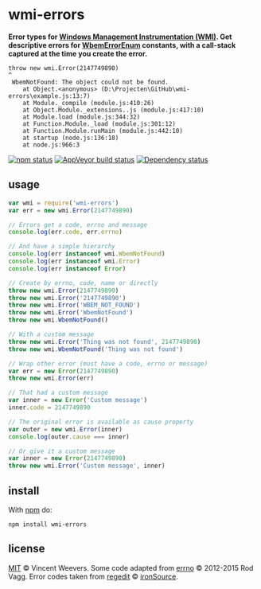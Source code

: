 # wmi-errors

**Error types for [Windows Management Instrumentation (WMI)](https://msdn.microsoft.com/en-us/library/windows/desktop/aa384642(v=vs.85).aspx). Get descriptive errors for [WbemErrorEnum](https://msdn.microsoft.com/en-us/library/windows/desktop/aa393978(v=vs.85).aspx) constants, with a call-stack captured at the time you create the error.**

```
throw new wmi.Error(2147749890)
^
 WbemNotFound: The object could not be found.
    at Object.<anonymous> (D:\Projecten\GitHub\wmi-errors\example.js:13:7)
    at Module._compile (module.js:410:26)
    at Object.Module._extensions..js (module.js:417:10)
    at Module.load (module.js:344:32)
    at Function.Module._load (module.js:301:12)
    at Function.Module.runMain (module.js:442:10)
    at startup (node.js:136:18)
    at node.js:966:3
```

[![npm status](http://img.shields.io/npm/v/wmi-errors.svg?style=flat-square)](https://www.npmjs.org/package/wmi-errors) [![AppVeyor build status](https://img.shields.io/appveyor/ci/vweevers/wmi-errors.svg?style=flat-square&label=appveyor)](https://ci.appveyor.com/project/vweevers/wmi-errors) [![Dependency status](https://img.shields.io/david/vweevers/wmi-errors.svg?style=flat-square)](https://david-dm.org/vweevers/wmi-errors)

## usage

```js
var wmi = require('wmi-errors')
var err = new wmi.Error(2147749890)

// Errors get a code, errno and message
console.log(err.code, err.errno)

// And have a simple hierarchy
console.log(err instanceof wmi.WbemNotFound)
console.log(err instanceof wmi.Error)
console.log(err instanceof Error)

// Create by errno, code, name or directly
throw new wmi.Error(2147749890)
throw new wmi.Error('2147749890')
throw new wmi.Error('WBEM_NOT_FOUND')
throw new wmi.Error('WbemNotFound')
throw new wmi.WbemNotFound()

// With a custom message
throw new wmi.Error('Thing was not found', 2147749890)
throw new wmi.WbemNotFound('Thing was not found')

// Wrap other error (must have a code, errno or message)
var err = new Error(2147749890)
throw new wmi.Error(err)

// That had a custom message
var inner = new Error('Custom message')
inner.code = 2147749890

// The original error is available as cause property
var outer = new wmi.Error(inner)
console.log(outer.cause === inner)

// Or give it a custom message
var inner = new Error(2147749890)
throw new wmi.Error('Custom message', inner)
```

## install

With [npm](https://npmjs.org) do:

```
npm install wmi-errors
```

## license

[MIT](http://opensource.org/licenses/MIT) © Vincent Weevers. Some code adapted from [errno](https://www.npmjs.com/package/errno) © 2012-2015 Rod Vagg. Error codes taken from [regedit](https://www.npmjs.com/package/regedit) © [ironSource](http://www.ironsrc.com/).
